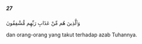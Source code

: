 ##### 27

<span class="ayah">وَٱلَّذِينَ هُم مِّنْ عَذَابِ رَبِّهِم مُّشْفِقُونَ</span>

<span class="ayah_translation">dan orang-orang yang takut terhadap azab Tuhannya.</span>
